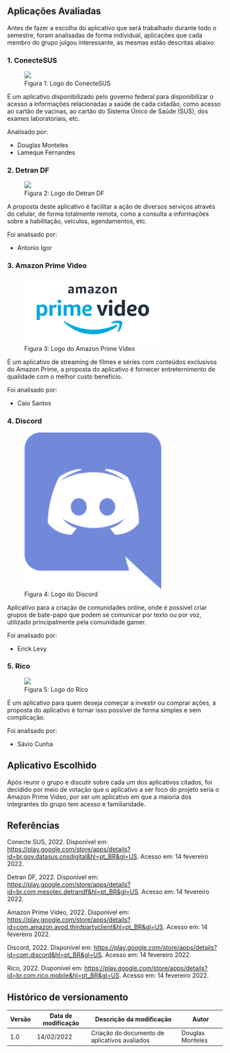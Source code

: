 ## Aplicações Avaliadas
Antes de fazer a escolha do aplicativo que será trabalhado durante todo o semestre, foram analisadas de forma individual, aplicações que cada membro do grupo julgou interessante, as mesmas estão descritas abaixo:

### 1. ConecteSUS
<figure>
  <img width="320" src="https://cdn.panrotas.com.br/portal-panrotas-statics/media-files-cache/310793/42059210832345a2672fa4f0fbc2554aimg1482/0,402,750,448/670,400,0.35/0/default.png" />
  <figcaption>Figura 1: Logo do ConecteSUS</figcaption>
</figure>

É um aplicativo disponibilizado pelo governo federal para disponibilizar o acesso a informações relacionadas a saúde de cada cidadão, como acesso ao cartão de vacinas, ao cartão do Sistema Único de Saúde (SUS), dos exames laboratoriais, etc.

Analisado por:

- Douglas Monteles
- Lameque Fernandes
  
### 2. Detran DF
<figure>
  <img width="320" src="https://play-lh.googleusercontent.com/7pXHzCr3zxxEL0FVD2_dsD2FPob3J7mZPeTNPvTcroWw5d0glc6Bwh3yvJys4yb598Y" />
  <figcaption>Figura 2: Logo do Detran DF</figcaption>
</figure>

A proposta deste aplicativo é facilitar a ação de diversos serviços através do celular, de forma totalmente remota, como a consulta a informações sobre a habilitação, veículos, agendamentos, etc. 

Foi analisado por:

- Antonio Igor

### 3. Amazon Prime Video
<figure>
  <img width="320" src="../../assets/img/logo-prime-video.png" />
  <figcaption>Figura 3: Logo do Amazon Prime Video</figcaption>
</figure>

É um aplicativo de streaming de filmes e séries com conteúdos exclusivos do Amazon Prime, a proposta do aplicativo é fornecer entreternimento de qualidade com o melhor custo beneficio.

Foi analisado por:

- Caio Santos

### 4. Discord
<figure>
  <img width="320" src="../../assets/img/discord.png" />
  <figcaption>Figura 4: Logo do Discord</figcaption>
</figure>

Aplicativo para a criação de comunidades online, onde é possivel criar grupos de bate-papo que podem se comunicar por texto ou por voz, utilizado principalmente pela comunidade gamer.

Foi analisado por:

- Erick Levy

### 5. Rico
<figure>
  <img width="320" src="https://www.infomoney.com.br/wp-content/uploads/2019/06/rico-corretora.png?fit=900%2C900&quality=50&strip=all" />
  <figcaption>Figura 5: Logo do Rico</figcaption>
</figure>

É um aplicativo para quem deseja começar a investir ou comprar ações, a proposta do aplicativo é tornar isso possível de forma simples e sem complicação.

Foi analisado por:

- Sávio Cunha

## Aplicativo Escolhido
Após reunir o grupo e discutir sobre cada um dos aplicativos citados, foi decidido por meio de votação que o aplicativo a ser foco do projeto seria o Amazon Prime Video, por ser um aplicativo em que a maioria dos integrantes do grupo tem acesso e familiaridade.

## Referências

Conecte SUS, 2022. Disponível em: <https://play.google.com/store/apps/details?id=br.gov.datasus.cnsdigital&hl=pt_BR&gl=US>. Acesso em: 14 fevereiro 2022.

Detran DF, 2022. Disponível em: <https://play.google.com/store/apps/details?id=br.com.mesotec.detrandf&hl=pt_BR&gl=US>. Acesso em: 14 fevereiro 2022.

Amazon Prime Video, 2022. Disponível em: <https://play.google.com/store/apps/details?id=com.amazon.avod.thirdpartyclient&hl=pt_BR&gl=US>. Acesso em: 14 fevereiro 2022.

Discord, 2022. Disponível em: <https://play.google.com/store/apps/details?id=com.discord&hl=pt_BR&gl=US>. Acesso em: 14 fevereiro 2022.

Rico, 2022. Disponível em: <https://play.google.com/store/apps/details?id=br.com.rico.mobile&hl=pt_BR&gl=US>. Acesso em: 14 fevereiro 2022.

## Histórico de versionamento

|Versão|Data de modificação|Descrição da modificação|Autor|
|-|-|-|-|
|1.0|14/02/2022|Criação do documento de aplicativos avaliados|Douglas Monteles|